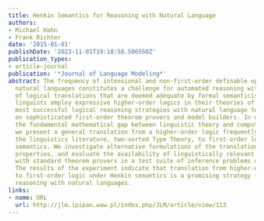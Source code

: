 ```yaml
---
title: Henkin Semantics for Reasoning with Natural Language
authors:
- Michael Hahn
- Frank Richter
date: '2015-01-01'
publishDate: '2023-11-01T19:18:58.586550Z'
publication_types:
- article-journal
publication: '*Journal of Language Modeling*'
abstract: The frequency of intensional and non-first-order definable operators in
  natural languages constitutes a challenge for automated reasoning with the kind
  of logical translations that are deemed adequate by formal semanticists. Whereas
  linguists employ expressive higher-order logics in their theories of meaning, the
  most successful logical reasoning strategies with natural language to date rely
  on sophisticated first-order theorem provers and model builders. In order to bridge
  the fundamental mathematical gap between linguistic theory and computational practice,
  we present a general translation from a higher-order logic frequently employed in
  the linguistics literature, two-sorted Type Theory, to first-order logic under Henkin
  semantics. We investigate alternative formulations of the translation, discuss their
  properties, and evaluate the availability of linguistically relevant inferences
  with standard theorem provers in a test suite of inference problems stated in English.
  The results of the experiment indicate that translation from higher-order logic
  to first-order logic under Henkin semantics is a promising strategy for automated
  reasoning with natural languages.
links:
- name: URL
  url: http://jlm.ipipan.waw.pl/index.php/JLM/article/view/113
---
```

